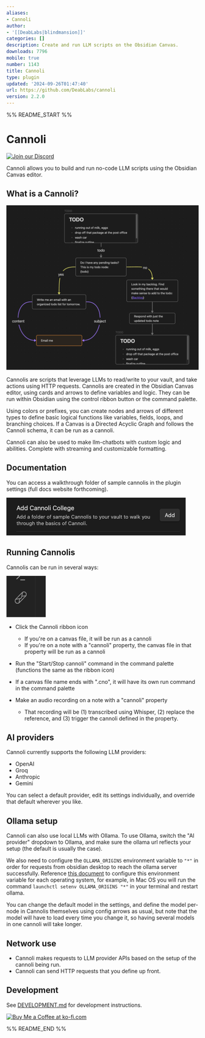```yaml
---
aliases:
- Cannoli
author:
- '[[DeabLabs|blindmansion]]'
categories: []
description: Create and run LLM scripts on the Obsidian Canvas.
downloads: 7796
mobile: true
number: 1143
title: Cannoli
type: plugin
updated: '2024-09-26T01:47:40'
url: https://github.com/DeabLabs/cannoli
version: 2.2.0
---
```


%% README_START %%

# Cannoli

[![Join our Discord](https://dcbadge.limes.pink/api/server/https://discord.gg/wzayNxpxvR)](https://discord.gg/https://discord.gg/wzayNxpxvR)

Cannoli allows you to build and run no-code LLM scripts using the Obsidian Canvas editor.

## What is a Cannoli?

![Example Cannoli](https://raw.githubusercontent.com/DeabLabs/cannoli/HEAD//packages/cannoli-plugin/assets/exampleCannoli.png)

Cannolis are scripts that leverage LLMs to read/write to your vault, and take actions using HTTP requests. Cannolis are created in the Obsidian Canvas editor, using cards and arrows to define variables and logic. They can be run within Obsidian using the control ribbon button or the command palette.

Using colors or prefixes, you can create nodes and arrows of different types to define basic logical functions like variables, fields, loops, and branching choices. If a Canvas is a Directed Acyclic Graph and follows the Cannoli schema, it can be run as a cannoli.

Cannoli can also be used to make llm-chatbots with custom logic and abilities. Complete with streaming and customizable formatting.

## Documentation

You can access a walkthrough folder of sample cannolis in the plugin settings (full docs website forthcoming).

![Cannoli College](https://raw.githubusercontent.com/DeabLabs/cannoli/HEAD//packages/cannoli-plugin/assets/cannoliCollege.png)

## Running Cannolis

Cannolis can be run in several ways:

![Icon](https://raw.githubusercontent.com/DeabLabs/cannoli/HEAD//packages/cannoli-plugin/assets/icon.png)

- Click the Cannoli ribbon icon

  - If you're on a canvas file, it will be run as a cannoli
  - If you're on a note with a "cannoli" property, the canvas file in that property will be run as a cannoli

- Run the "Start/Stop cannoli" command in the command palette (functions the same as the ribbon icon)
- If a canvas file name ends with ".cno", it will have its own run command in the command palette
- Make an audio recording on a note with a "cannoli" property
  - That recording will be (1) transcribed using Whisper, (2) replace the reference, and (3) trigger the cannoli defined in the property.

## AI providers

Cannoli currently supports the following LLM providers:

- OpenAI
- Groq
- Anthropic
- Gemini

You can select a default provider, edit its settings individually, and override that default wherever you like.

## Ollama setup

Cannoli can also use local LLMs with Ollama. To use Ollama, switch the "AI provider" dropdown to Ollama, and make sure the ollama url reflects your setup (the default is usually the case).

We also need to configure the `OLLAMA_ORIGINS` environment variable to `"*"` in order for requests from obsidian desktop to reach the ollama server successfully. Reference [this document](https://github.com/ollama/ollama/blob/main/docs/faq.md#how-do-i-configure-ollama-server) to configure this environment variable for each operating system, for example, in Mac OS you will run the command `launchctl setenv OLLAMA_ORIGINS "*"` in your terminal and restart ollama.

You can change the default model in the settings, and define the model per-node in Cannolis themselves using config arrows as usual, but note that the model will have to load every time you change it, so having several models in one cannoli will take longer.

## Network use

- Cannoli makes requests to LLM provider APIs based on the setup of the cannoli being run.
- Cannoli can send HTTP requests that you define up front.

## Development

See [DEVELOPMENT.md](DEVELOPMENT.md) for development instructions.

<a href='https://ko-fi.com/Z8Z1OHPFX' target='_blank'><img height='36' style='border:0px;height:36px;' src='https://storage.ko-fi.com/cdn/kofi2.png?v=3' border='0' alt='Buy Me a Coffee at ko-fi.com' /></a>


%% README_END %%
